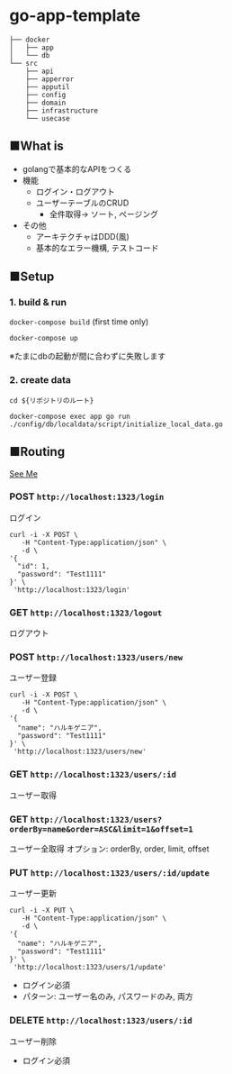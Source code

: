 # go-app-template

```
├── docker
│   ├── app
│   └── db
└── src
    ├── api
    ├── apperror
    ├── apputil
    ├── config
    ├── domain
    ├── infrastructure
    └── usecase
```
## ■What is

* golangで基本的なAPIをつくる
* 機能
    * ログイン・ログアウト
    * ユーザーテーブルのCRUD
        * 全件取得→ ソート, ページング
* その他
    * アーキテクチャはDDD(風)
    * 基本的なエラー機構, テストコード

## ■Setup

### 1. build & run
`docker-compose build` (first time only)

`docker-compose up`

※たまにdbの起動が間に合わずに失敗します

### 2. create data

`cd ${リポジトリのルート}`

`docker-compose exec app go run ./config/db/localdata/script/initialize_local_data.go`

## ■Routing

[See Me](https://github.com/yuto-ohta/go-app-template/blob/master/src/config/route/router.go)

### POST `http://localhost:1323/login`

ログイン

```
curl -i -X POST \
   -H "Content-Type:application/json" \
   -d \
'{
  "id": 1,
  "password": "Test1111"
}' \
 'http://localhost:1323/login'
```

### GET `http://localhost:1323/logout`

ログアウト


### POST `http://localhost:1323/users/new`

ユーザー登録

```
curl -i -X POST \
   -H "Content-Type:application/json" \
   -d \
'{
  "name": "ハルキゲニア",
  "password": "Test1111"
}' \
 'http://localhost:1323/users/new'
```

### GET `http://localhost:1323/users/:id`

ユーザー取得
    
### GET `http://localhost:1323/users?orderBy=name&order=ASC&limit=1&offset=1`

ユーザー全取得
オプション: orderBy, order, limit, offset

### PUT `http://localhost:1323/users/:id/update`

ユーザー更新

```
curl -i -X PUT \
   -H "Content-Type:application/json" \
   -d \
'{
  "name": "ハルキゲニア",
  "password": "Test1111"
}' \
 'http://localhost:1323/users/1/update'
```

* ログイン必須
* パターン: ユーザー名のみ, パスワードのみ, 両方
    

### DELETE `http://localhost:1323/users/:id`

ユーザー削除

* ログイン必須
